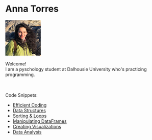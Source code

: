 # Anna Torres
![](pic.png)

Welcome!\
I am a pyschology student at Dalhousie University who's practicing programming.

\
\
Code Snippets:

- [Efficient Coding](https://www.youtube.com/watch?v=tZRZu-qdtoE&feature=youtu.be)
- [Data Structures](https://github.com/atorres3318/Portfol1o/blob/main/2020-11-07-173359%20(2).ipynb)
- [Sorting & Loops](https://github.com/atorres3318/Portfol1o/blob/main/loops%20(1).ipynb)
- [Manipulating DataFrames](https://github.com/atorres3318/Portfol1o/blob/main/Manipulating%20Dataframes.md)
- [Creating Visualizations](https://github.com/atorres3318/Portfol1o/blob/main/covid%20code%20(5).ipynb)
- [Data Analysis](https://github.com/atorres3318/Portfol1o/blob/main/stats%20(2).ipynb)

